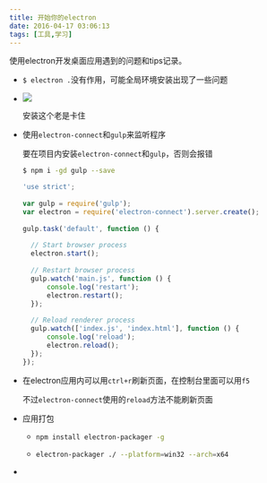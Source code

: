 ```yaml
---
title: 开始你的electron
date: 2016-04-17 03:06:13
tags: [工具,学习]
---
```


使用electron开发桌面应用遇到的问题和tips记录。

* `$ electron .`没有作用，可能全局环境安装出现了一些问题

* ![](http://ww2.sinaimg.cn/large/68731f4agw1f2z57jnc97j20nv0eaae5.jpg)

  安装这个老是卡住

* 使用`electron-connect`和`gulp`来监听程序

  要在项目内安装`electron-connect`和`gulp`，否则会报错

  ```bash
  $ npm i -gd gulp --save
  ```

  ```javascript
  'use strict';
   
  var gulp = require('gulp');
  var electron = require('electron-connect').server.create();
   
  gulp.task('default', function () {
   
    // Start browser process 
    electron.start();
   
    // Restart browser process 
    gulp.watch('main.js', function () {
    	console.log('restart');
    	electron.restart();
    });
   
    // Reload renderer process 
    gulp.watch(['index.js', 'index.html'], function () {
    	console.log('reload');
    	electron.reload();
    });
  });	
  ```

* 在electron应用内可以用`ctrl+r`刷新页面，在控制台里面可以用`f5`

  不过`electron-connect`使用的`reload`方法不能刷新页面

* 应用打包

  * ```bash
    npm install electron-packager -g
    ```

  * ```bash
    electron-packager ./ --platform=win32 --arch=x64
    ```

* ​

